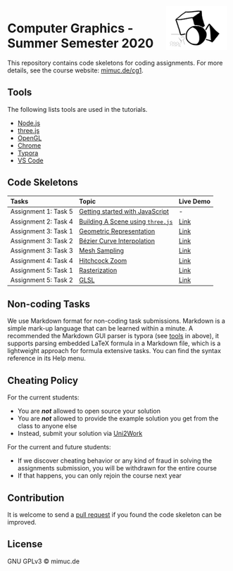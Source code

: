 <img src="./cg.png" alt="logo" height="100" align="right" style="margin: 5px; margin-bottom: 20px;" />


# Computer Graphics - Summer Semester 2020

This repository contains code skeletons for coding assignments. 
For more details, see the course website: [mimuc.de/cg1](http://mimuc.de/cg1).

## Tools

The following lists tools are used in the tutorials.

- [Node.js](https://nodejs.org/)
- [three.js](https://threejs.org/)
- [OpenGL](https://www.opengl.org/)
- [Chrome](https://www.google.com/chrome/)
- [Typora](https://typora.io/)
- [VS Code](https://code.visualstudio.com/)

## Code Skeletons

| Tasks | Topic | Live Demo |
|:-----|:---|:---|
| Assignment 1: Task 5| [Getting started with JavaScript](./1-math/) | - |
| Assignment 2: Task 4| [Building A Scene using `three.js`](./2-transform/) | [Link](http://www.medien.ifi.lmu.de/lehre/ss20/cg1/demo/2-transform/index.html)|
| Assignment 3: Task 1| [Geometric Representation](./3-geometry/terrain) | [Link](http://www.medien.ifi.lmu.de/lehre/ss20/cg1/demo/3-geometry/terrain/index.html)|
| Assignment 3: Task 2| [Bézier Curve Interpolation](./3-geometry/bezier) | [Link](http://www.medien.ifi.lmu.de/lehre/ss20/cg1/demo/3-geometry/bezier/index.html)|
| Assignment 3: Task 3| [Mesh Sampling](./3-geometry/bunny)| [Link](http://www.medien.ifi.lmu.de/lehre/ss20/cg1/demo/3-geometry/bunny/index.html)|
| Assignment 4: Task 4| [Hitchcock Zoom](./4-camera)| [Link](http://www.medien.ifi.lmu.de/lehre/ss20/cg1/demo/4-camera/hitchcock/index.html)|
| Assignment 5: Task 1| [Rasterization](./5-raster/bresenham)| [Link](http://www.medien.ifi.lmu.de/lehre/ss20/cg1/demo/5-raster/bresenham/index.html)
| Assignment 5: Task 2| [GLSL](./5-raster/shader)| [Link](http://www.medien.ifi.lmu.de/lehre/ss20/cg1/demo/5-raster/shader/index.html)

## Non-coding Tasks

We use Markdown format for non-coding task submissions. Markdown is 
a simple mark-up language that can be learned within a minute. 
A recommended the Markdown GUI parser is typora (see [tools](#tools) in above), 
it supports parsing embedded LaTeX formula in a Markdown file, which is
a lightweight approach for formula extensive tasks.
You can find the syntax reference in its Help menu.

## Cheating Policy

For the current students:

- You are **_not_** allowed to open source your solution
- You are **_not_** allowed to provide the example solution you get from the class to anyone else
- Instead, submit your solution via [Uni2Work](https://uni2work.ifi.lmu.de/)

For the current and future students:

- If we discover cheating behavior or any kind of fraud in solving the assignments submission, you will be withdrawn for the entire course
- If that happens, you can only rejoin the course next year

## Contribution

It is welcome to send a [pull request](https://github.com/mimuc/cg1-ss20/pulls) if you found the code skeleton can be improved.

## License

GNU GPLv3 &copy; mimuc.de